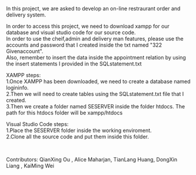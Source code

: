 In this project, we are asked to develop an on-line restraurant order and delivery system.


In order to access this project, we need to download xampp for our database and visual studio code for our source code.
<br>
In order to use the cheif,admin and delivery man features, please use the accounts and password that I created inside the txt named "322 Givenaccount".
<br>
Also, remember to insert the data inside the appointment relation by using the insert statements I provided in the SQLstatement.txt

XAMPP steps:<br>1.Once XAMPP has been downloaded, we need to create a database named logininfo.
<br>2.Then we will need to create tables using the SQLstatement.txt file that I created.
<br>3.Then we create a folder named SESERVER inside the folder htdocs. The path for this htdocs folder will be xampp/htdocs



Visual Studio Code steps:
<br>
1.Place the SESERVER folder inside the working enviroment.
<br>
2.Clone all the source code and put them inside this folder.

<br>

Contributors: QianXing Ou ,  Alice Maharjan, TianLang Huang, DongXin Liang ,  KaiMing Wei



